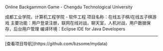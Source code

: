 Online Backgammon Game - Chengdu Technological University

  成都工业学院，计算机工程学院 - 软件工程
  项目名称：在线五子棋/在线五子棋游戏
  主要功能：用户登录注册，联网在线对战，聊天室，人机对战，用户数据保存，后台用户管理
   编译环境：Eclipse IDE for Java Developers
  <hr/> 
  [查看项目导航](https://github.com/bzsome/mydata)
